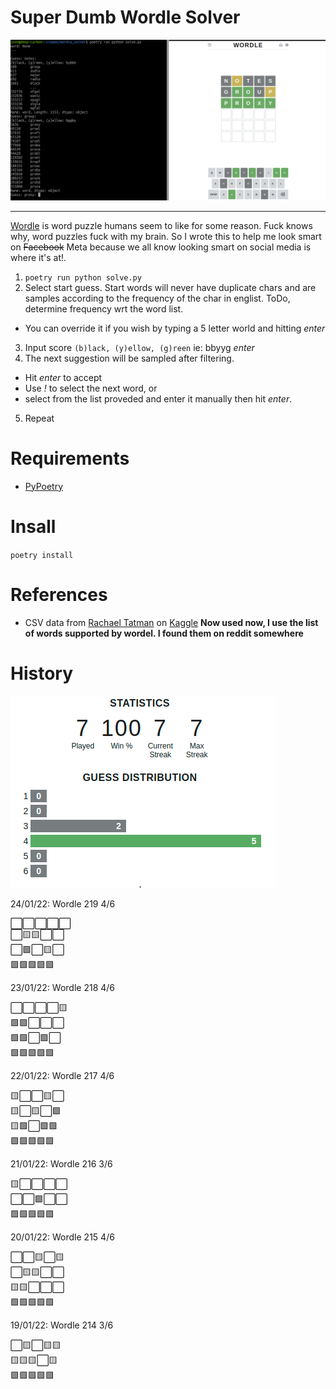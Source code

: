 # Super Dumb Wordle Solver

![screenshot](screenshot.png)

---

[Wordle](https://www.powerlanguage.co.uk/wordle/) is word puzzle humans seem to like for some reason. Fuck knows why, word puzzles fuck with my brain. So I wrote this to help me look smart on ~~Facebook~~ Meta because we all know looking smart on social media is where it's at!.

1. `poetry run python solve.py`
2. Select start guess. Start words will never have duplicate chars and are samples according to the frequency of the char in englist. ToDo, determine frequency wrt the word list.
  - You can override it if you wish by typing a 5 letter world and hitting *enter*
3. Input score `(b)lack, (y)ellow, (g)reen` ie: bbyyg *enter*
4. The next suggestion will be sampled after filtering.
  - Hit *enter* to accept
  - Use *!* to select the next word, or
  - select from the list proveded and enter it manually then hit *enter*.
5. Repeat

# Requirements

- [PyPoetry](https://python-poetry.org/)

# Insall

`poetry install`

# References

- CSV data from [Rachael Tatman](https://www.kaggle.com/rtatman) on [Kaggle](https://www.kaggle.com/rtatman/english-word-frequency)  **Now used now, I use the list of words supported by wordel. I found them on reddit somewhere**

# History

![stats](stats.png)

24/01/22: Wordle 219 4/6

⬜⬜⬜⬜⬜<br/>
⬜🟨🟨⬜⬜<br/>
⬜🟩⬜🟨⬜<br/>
🟩🟩🟩🟩🟩<br/>

23/01/22: Wordle 218 4/6

⬜⬜⬜⬜🟨<br/>
🟩🟩⬜⬜⬜<br/>
🟩🟩⬜🟩⬜<br/>
🟩🟩🟩🟩🟩<br/>

22/01/22: Wordle 217 4/6

🟨⬜⬜🟨⬜<br/>
🟨⬜🟨⬜🟩<br/>
🟨🟩⬜🟩🟩<br/>
🟩🟩🟩🟩🟩<br/>

21/01/22: Wordle 216 3/6

🟨⬜⬜⬜⬜<br/>
⬜⬜🟩⬜⬜<br/>
🟩🟩🟩🟩🟩<br/>

20/01/22: Wordle 215 4/6

⬜⬜🟨⬜🟨<br/>
⬜🟨🟨⬜⬜<br/>
🟨🟨⬜⬜⬜<br/>
🟩🟩🟩🟩🟩<br/>

19/01/22: Wordle 214 3/6

⬜🟨⬜🟨🟨<br/>
🟨🟨🟨⬜🟨<br/>
🟩🟩🟩🟩🟩<br/>

